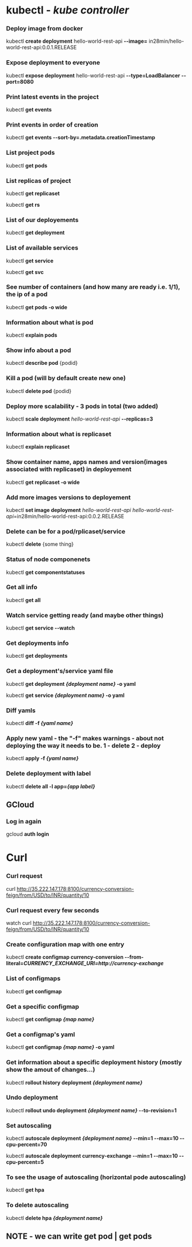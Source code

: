 # **kubectl** - *kube controller*

### Deploy image from docker
kubectl **create deployment** hello-world-rest-api **--image=** in28min/hello-world-rest-api:0.0.1.RELEASE

### Expose deployment to everyone
kubectl **expose deployment** hello-world-rest-api **--type=LoadBalancer --port=8080**

### Print latest events in the project
kubectl **get events**

### Print events in order of creation
kubectl **get events --sort-by=.metadata.creationTimestamp**

### List project pods
kubectl **get pods**

### List replicas of project
kubectl **get replicaset**

kubectl **get rs**

### List of our deployements
kubectl **get deployment**

### List of available services
kubectl **get service**

kubectl **get svc**

### See number of containers (and how many are ready i.e. 1/1), the ip of a pod
kubectl **get pods -o wide**

### Information about what is pod
kubectl **explain pods**

### Show info about a pod
kubectl **describe pod** {podid}

### Kill a pod (will by default create new one)
kubectl **delete pod** {podid}

### Deploy more scalability - 3 pods in total (two added)
kubectl **scale deployment** *hello-world-rest-api* **--replicas=3**

### Information about what is replicaset
kubectl **explain replicaset**

### Show container name, apps names and version(images associated with replicaset) in deployement
kubectl **get replicaset -o wide**

### Add more images versions to deployement
kubectl **set image deployment** *hello-world-rest-api* *hello-world-rest-api*=in28min/hello-world-rest-api:0.0.2.RELEASE 

### Delete can be for a pod/rplicaset/service
kubectl **delete** {some thing}

### Status of node componenets
kubectl **get componentstatuses**

### Get all info
kubectl **get all**

### Watch service getting ready (and maybe other things)
kubectl **get service --watch**

### Get deployments info
kubectl **get deployments**

### Get a deployment's/service yaml file
kubectl **get deployment *{deployment name}* -o yaml**

kubectl **get service *{deployment name}* -o yaml**

### Diff yamls
kubectl **diff -f *{yaml name}***

### Apply new yaml - the "-f" makes warnings - about not deploying the way it needs to be. 1 - delete 2 - deploy
kubectl **apply -f *{yaml name}*** 

### Delete deployment with label
kubectl **delete all -l app=*{app label}***

## GCloud
### Log in again
gcloud **auth login**

# Curl
### Curl request
curl http://35.222.147.178:8100/currency-conversion-feign/from/USD/to/INR/quantity/10

### Curl request every few seconds
watch curl http://35.222.147.178:8100/currency-conversion-feign/from/USD/to/INR/quantity/10

### Create configuration map with one entry
kubectl **create configmap currency-conversion --from-literal=*CURRENCY_EXCHANGE_URI=http://currency-exchange***

### List of configmaps
kubectl **get configmap**

### Get a specific configmap
kubectl **get configmap *{map name}***

### Get a configmap's yaml
kubectl **get configmap *{map name}* -o yaml**

### Get information about a specific deployment history (mostly show the amout of changes...)
kubectl **rollout history deployment *{deployment name}***

### Undo deployment
kubectl **rollout undo deployment *{deployment name}* --to-revision=1**

### Set autoscaling
kubectl **autoscale deployment *{deployment name}* --min=1 --max=10 --cpu-percent=70**

kubectl **autoscale deployment currency-exchange --min=1 --max=10 --cpu-percent=5**

### To see the usage of autoscaling (horizontal pode autoscaling)
kubectl **get hpa**

### To delete autoscaling
kubectl **delete hpa *{deployment name}***



## **NOTE** - we can write get pod | get pod**s**
